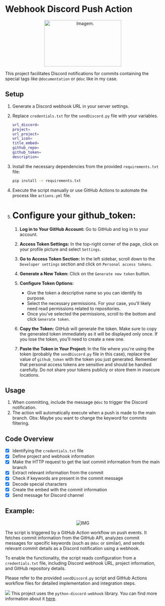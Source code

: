 # Webhook Discord Push Action

<div align=center>
<img src="https://imgur.com/O3yvSKo.png" width="250" height="150" alt="Imagem.">
</div>

This project facilitates Discord notifications for commits containing the special tags like `@documentation` or `@doc` like in my case.

## Setup

1. Generate a Discord webhook URL in your server settings.
2. Replace `credentials.txt` for the `sendDiscord.py` file with your variables.

      ```bash
      url_discord=
      project=
      url_project=
      url_icon=
      title_embed=
      github_repo=
      github_token=
      description=
      ```

3. Install the necessary dependencies from the provided `requirements.txt` file:

      ```bash
      pip install -r requirements.txt
      ```

4. Execute the script manually or use GitHub Actions to automate the process like `actions.yml` file.
5. # Configure your github_token:
      1. **Log in to Your GitHub Account:**
         Go to GitHub and log in to your account.

      2. **Access Token Settings:**
         In the top-right corner of the page, click on your profile picture and select `Settings`.

      3. **Go to Access Token Section:**
         In the left sidebar, scroll down to the `Developer settings` section and click on `Personal access tokens`.

      4. **Generate a New Token:**
         Click on the `Generate new token` button.

      5. **Configure Token Options:**

            - Give the token a descriptive name so you can identify its purpose.
            - Select the necessary permissions. For your case, you'll likely need read permissions related to repositories.
            - Once you've selected the permissions, scroll to the bottom and click `Generate token`.

      6. **Copy the Token:**
         GitHub will generate the token. Make sure to copy the generated token immediately as it will be displayed only once. If you lose the token, you'll need to create a new one.

      7. **Paste the Token in Your Project:**
         In the file where you're using the token (probably the `sendDiscord.py` file in this case), replace the value of `github_token` with the token you just generated.
      Remember that personal access tokens are sensitive and should be handled carefully. Do not share your tokens publicly or store them in insecure locations.

## Usage

1. When committing, include the message `@doc` to trigger the Discord notification.
2. The action will automatically execute when a push is made to the main branch.
   Obs: Maybe you want to change the keyword for commits filtering.

## Code Overview

- [x] Identifying the `credentials.txt` file
- [x] Define project and webhook information
- [x] Make the HTTP request to get the last commit information from the main branch
- [x] Extract relevant information from the commit
- [x] Check if keywords are present in the commit message
- [x] Decode special characters
- [x] Create the embed with the commit information
- [x] Send message for Discord channel

## Example:

<div align=center>
<img src="https://i.imgur.com/m4emAgB.png" alt="IMG">
</div>

The script is triggered by a GitHub Action workflow on push events. It fetches commit information from the GitHub API, analyzes commit messages for specific keywords (such as `@doc` or similar), and sends relevant commit details as a Discord notification using a webhook.

To enable the functionality, the script reads configuration from a `credentials.txt` file, including Discord webhook URL, project information, and GitHub repository details.

Please refer to the provided `sendDiscord.py` script and GitHub Actions workflow files for detailed implementation and integration steps.

<img src="https://img.shields.io/badge/NOTE-DC143C?=for-the-badge&logo=&logoColor=white"> This project uses the `python-discord-webhook` library. You can find more information about it [here](https://github.com/lovvskillz/python-discord-webhook).

